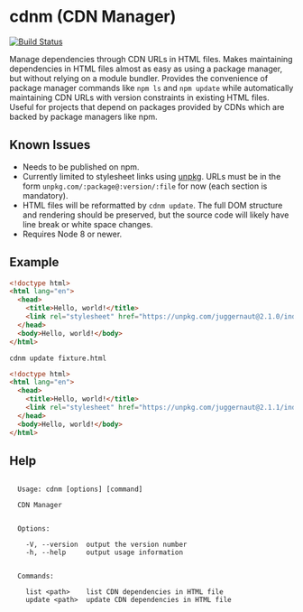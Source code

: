 # cdnm (CDN Manager)
[![Build Status](https://travis-ci.org/nickmccurdy/cdnm.svg?branch=master)](https://travis-ci.org/nickmccurdy/cdnm)

Manage dependencies through CDN URLs in HTML files. Makes maintaining
dependencies in HTML files almost as easy as using a package manager, but
without relying on a module bundler. Provides the convenience of package manager
commands like `npm ls` and `npm update` while automatically maintaining CDN URLs
with version constraints in existing HTML files. Useful for projects that depend
on packages provided by CDNs which are backed by package managers like npm.

## Known Issues
- Needs to be published on npm.
- Currently limited to stylesheet links using [unpkg](https://unpkg.com). URLs
  must be in the form `unpkg.com/:package@:version/:file` for now (each section
  is mandatory).
- HTML files will be reformatted by `cdnm update`. The full DOM structure and
  rendering should be preserved, but the source code will likely have line break
  or white space changes.
- Requires Node 8 or newer.

## Example
```html
<!doctype html>
<html lang="en">
  <head>
    <title>Hello, world!</title>
    <link rel="stylesheet" href="https://unpkg.com/juggernaut@2.1.0/index.js">
  </head>
  <body>Hello, world!</body>
</html>
```

```cdnm update fixture.html```

```html
<!doctype html>
<html lang="en">
  <head>
    <title>Hello, world!</title>
    <link rel="stylesheet" href="https://unpkg.com/juggernaut@2.1.1/index.js">
  </head>
  <body>Hello, world!</body>
</html>
```

## Help
```

  Usage: cdnm [options] [command]

  CDN Manager


  Options:

    -V, --version  output the version number
    -h, --help     output usage information


  Commands:

    list <path>    list CDN dependencies in HTML file
    update <path>  update CDN dependencies in HTML file
```
